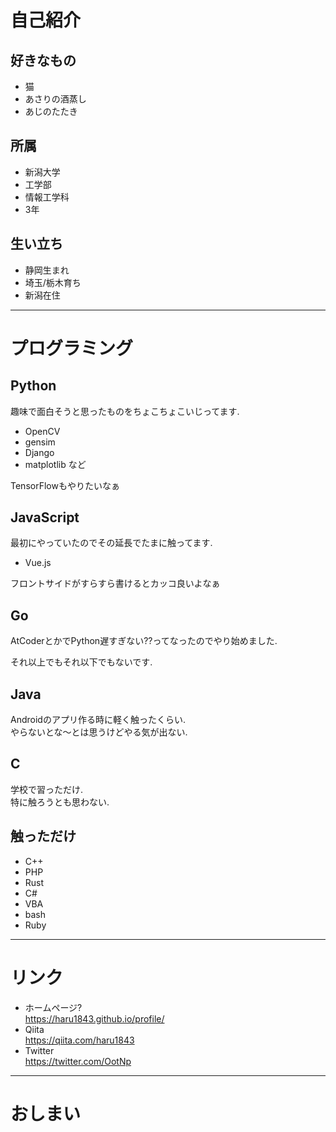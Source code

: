 # 自己紹介

>>>

## 好きなもの

* 猫
* あさりの酒蒸し
* あじのたたき

>>>

## 所属
* 新潟大学
* 工学部
* 情報工学科
* 3年

>>>

## 生い立ち

* 静岡生まれ
* 埼玉/栃木育ち
* 新潟在住

---

# プログラミング

>>>

## Python
趣味で面白そうと思ったものをちょこちょこいじってます.

* OpenCV
* gensim
* Django
* matplotlib など

TensorFlowもやりたいなぁ

>>>

## JavaScript
最初にやっていたのでその延長でたまに触ってます.

* Vue.js

フロントサイドがすらすら書けるとカッコ良いよなぁ

>>>

## Go
AtCoderとかでPython遅すぎない??ってなったのでやり始めました.  

それ以上でもそれ以下でもないです.

>>>

## Java
Androidのアプリ作る時に軽く触ったくらい.  
やらないとな〜とは思うけどやる気が出ない.

>>>

## C
学校で習っただけ.  
特に触ろうとも思わない.

>>>

## 触っただけ

* C++
* PHP
* Rust
* C#
* VBA
* bash
* Ruby

---

# リンク

>>>

* ホームページ?  
https://haru1843.github.io/profile/
* Qiita  
https://qiita.com/haru1843
* Twitter  
https://twitter.com/OotNp

---

# おしまい